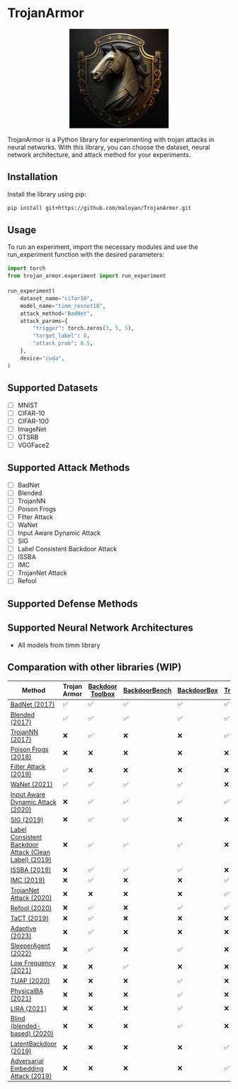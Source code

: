 # TrojanArmor

<p align="center">
<img src="assets/logo.png" width=224 height=224>
</p>

TrojanArmor is a Python library for experimenting with trojan attacks in neural networks. With this library, you can choose the dataset, neural network architecture, and attack method for your experiments.

## Installation

Install the library using pip:

```bash
pip install git+https://github.com/maloyan/TrojanArmor.git
```

## Usage

To run an experiment, import the necessary modules and use the run_experiment function with the desired parameters:

```python
import torch
from trojan_armor.experiment import run_experiment

run_experiment(
    dataset_name="cifar10",
    model_name="timm_resnet18",
    attack_method="BadNet",
    attack_params={
        "trigger": torch.zeros(3, 5, 5),
        "target_label": 0,
        "attack_prob": 0.5,
    },
    device="cuda",
)
```

## Supported Datasets

- [ ] MNIST
- [ ] CIFAR-10
- [ ] CIFAR-100
- [ ] ImageNet
- [ ] GTSRB
- [ ] VGGFace2

## Supported Attack Methods

- [ ] BadNet
- [ ] Blended
- [ ] TrojanNN
- [ ] Poison Frogs
- [ ] Filter Attack
- [ ] WaNet
- [ ] Input Aware Dynamic Attack
- [ ] SIG
- [ ] Label Consistent Backdoor Attack
- [ ] ISSBA
- [ ] IMC
- [ ] TrojanNet Attack
- [ ] Refool

## Supported Defense Methods

## Supported Neural Network Architectures

- All models from timm library

## Comparation with other libraries (WIP)

| Method                                         | Trojan Armor | [Backdoor Toolbox](https://github.com/vtu81/backdoor-toolbox) | [BackdoorBench](https://github.com/SCLBD/BackdoorBench) | [BackdoorBox](https://github.com/THUYimingLi/BackdoorBox) | [TrojanZoo](https://github.com/ain-soph/trojanzoo) |
|------------------------------------------------|--------------|------------------|----------------|-------------|-----------|
| [BadNet (2017)](https://ieeexplore.ieee.org/document/8685687)                                  | ✅           | ✅               | ✅             | ✅          | ✅         |
| [Blended (2017)](https://arxiv.org/abs/1712.05526)                                             | ✅           | ✅               | ✅             | ✅          | ✅         |
| [TrojanNN (2017)](https://docs.lib.purdue.edu/cgi/viewcontent.cgi?article=2782&context=cstech) | ❌           | ✅               | ❌             | ❌          | ✅         |
| [Poison Frogs (2018)](https://proceedings.neurips.cc/paper/2018/hash/22722a343513ed45f14905eb07621686-Abstract.html)                                   | ❌           | ❌               | ❌             | ❌          | ❌         |
| [Filter Attack (2019)](https://dl.acm.org/doi/10.1145/3319535.3363216)                         | ✅           | ❌               | ❌             | ❌          | ❌         |
| [WaNet (2021)](https://arxiv.org/abs/2102.10369)                                               | ✅           | ✅               | ✅             | ✅          | ❌         |
| [Input Aware Dynamic Attack (2020)](https://arxiv.org/abs/2010.08138)                          | ❌           | ✅               | ✅             | ✅          | ✅         |
| [SIG (2019)](https://arxiv.org/abs/1902.11237)                                                 | ❌           | ✅               | ✅             | ❌          | ❌         |
| [Label Consistent Backdoor Attack (Clean Label) (2019)](https://arxiv.org/abs/1912.02771)      | ❌           | ✅               | ✅             | ✅          | ❌         |
| [ISSBA (2019)](https://arxiv.org/abs/1909.02742)                                               | ❌           | ✅               | ✅             | ✅          | ❌         |
| [IMC (2019)](https://arxiv.org/abs/1911.01559)                                                 | ❌           | ✅               | ❌             | ❌          | ✅         |
| [TrojanNet Attack (2020)](https://arxiv.org/abs/2002.10078)                                    | ❌           | ❌               | ❌             | ❌          | ✅         |
| [Refool (2020)](https://arxiv.org/abs/2007.02343)                                              | ❌           | ✅               | ❌             | ✅          | ✅         |
| [TaCT (2019)](https://arxiv.org/abs/1908.00686)                                                | ❌           | ✅               | ❌             | ❌          | ❌         |
| [Adaptive (2023)](https://openreview.net/forum?id=_wSHsgrVali)                                 | ❌           | ✅               | ❌             | ❌          | ❌         |
| [SleeperAgent (2022)](https://arxiv.org/abs/2106.08970)                                        | ❌           | ✅               | ❌             | ✅          | ❌         |
| [Low Frequency (2021)](https://openaccess.thecvf.com/content/ICCV2021/papers/Zeng_Rethinking_the_Backdoor_Attacks_Triggers_A_Frequency_Perspective_ICCV_2021_paper.pdf)                                  | ❌           | ❌               | ✅             | ❌          | ❌         |
| [TUAP (2020)](https://openaccess.thecvf.com/content_CVPR_2020/papers/Zhao_Clean-Label_Backdoor_Attacks_on_Video_Recognition_Models_CVPR_2020_paper.pdf)                                           | ❌           | ❌               | ❌             | ✅          | ❌         |
| [PhysicalBA (2021)](https://arxiv.org/abs/2104.02361)                                          | ❌           | ❌               | ❌             | ✅          | ❌         |
| [LIRA (2021)](https://openaccess.thecvf.com/content/ICCV2021/papers/Doan_LIRA_Learnable_Imperceptible_and_Robust_Backdoor_Attacks_ICCV_2021_paper.pdf)                                           | ❌           | ❌               | ❌             | ✅          | ❌         |
| [Blind (blended-based) (2020)](https://arxiv.org/abs/2005.03823)                               | ❌           | ❌               | ❌             | ✅          | ❌         |
| [LatentBackdoor (2019)](https://people.cs.uchicago.edu/~ravenben/publications/pdf/pbackdoor-ccs19.pdf)                                | ❌           | ❌               | ❌             | ❌          | ✅         |
| [Adversarial Embedding Attack (2019)](https://arxiv.org/abs/1905.13409)                        | ❌           | ❌               | ❌             | ❌          | ✅         |

